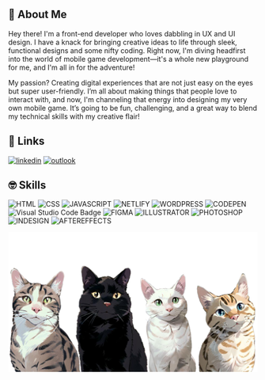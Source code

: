 ## 🥳 About Me
Hey there! I'm a front-end developer who loves dabbling in UX and UI design. I have a knack for bringing creative ideas to life through sleek, functional designs and some nifty coding. Right now, I'm diving headfirst into the world of mobile game development—it's a whole new playground for me, and I'm all in for the adventure!

My passion? Creating digital experiences that are not just easy on the eyes but super user-friendly. I’m all about making things that people love to interact with, and now, I'm channeling that energy into designing my very own mobile game. It’s going to be fun, challenging, and a great way to blend my technical skills with my creative flair!


## 🤗 Links
<!-- [![portfolio](https://img.shields.io/badge/my_portfolio-000?style=for-the-badge&logo=ko-fi&logoColor=white)](https://codedcat.com/) -->
[![linkedin](https://img.shields.io/badge/linkedin-0A66C2?style=for-the-badge&logo=linkedin&logoColor=white)](https://www.linkedin.com/sagenorton)
[![outlook](https://img.shields.io/badge/Microsoft_Outlook-0078D4?style=for-the-badge&logo=microsoft-outlook&logoColor=white)](prplsage@outlook.com)


## 🤓 Skills

![HTML](https://img.shields.io/badge/HTML5-E34F26?style=for-the-badge&logo=html5&logoColor=white)
![CSS](https://img.shields.io/badge/CSS3-1572B6?style=for-the-badge&logo=css3&logoColor=white)
![JAVASCRIPT](https://img.shields.io/badge/JavaScript-F7DF1E?style=for-the-badge&logo=javascript&logoColor=black)
![NETLIFY](https://img.shields.io/badge/Netlify-00C7B7?style=for-the-badge&logo=netlify&logoColor=white)
![WORDPRESS](https://img.shields.io/badge/Wordpress-21759B?style=for-the-badge&logo=wordpress&logoColor=white)
![CODEPEN](https://img.shields.io/badge/CodePen-000?logo=codepen&logoColor=fff&style=for-the-badge)
![Visual Studio Code Badge](https://img.shields.io/badge/Visual%20Studio%20Code-007ACC?logo=visualstudiocode&logoColor=fff&style=for-the-badge)
![FIGMA](https://img.shields.io/badge/Figma-F24E1E?style=for-the-badge&logo=figma&logoColor=white)
![ILLUSTRATOR](https://img.shields.io/badge/Adobe%20Illustrator-FF9A00?style=for-the-badge&logo=adobe%20illustrator&logoColor=white)
![PHOTOSHOP](https://img.shields.io/badge/Adobe%20Photoshop-31A8FF?style=for-the-badge&logo=Adobe%20Photoshop&logoColor=black)
![INDESIGN](https://img.shields.io/badge/Adobe%20InDesign-FF3366?style=for-the-badge&logo=Adobe%20InDesign&logoColor=white)
![AFTEREFFECTS](https://img.shields.io/badge/Adobe%20after%20affects-CF96FD?style=for-the-badge&logo=Adobe%20after%20effects&logoColor=393665)

![CoverImage](./img/all4.png)